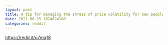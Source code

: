 ```yaml
--- 
layout: post 
title: A tip for managing the stress of price volatility for new people: limit buy orders 
date: 2021-06-25 1624624188 
categories: reddit 
--- 
```

https://redd.it/o7mq18